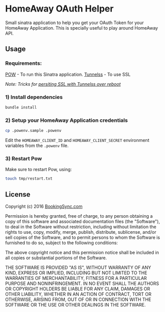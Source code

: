 # HomeAway OAuth Helper

Small sinatra application to help you get your OAuth Token for your HomeAway Application.
This is specially useful to play around HomeAway API.

## Usage

### Requirements:

[POW](http://pow.cx/) - To run this Sinatra application.
[Tunnelss](https://github.com/rchampourlier/tunnelss) - To use SSL

_Note: Tricks for [persiting SSL with Tunnelss over reboot](http://www.sebgrosjean.com/en/news/2014/2/9/rails-with-ssl-in-development-with-pow-and-tunnels)_

### 1) Install dependencies

```sh
bundle install
```

### 2) Setup your HomeAway Application credentials

```sh
cp .powenv.sample .powenv
```

Edit the `HOMEAWAY_CLIENT_ID` and `HOMEAWAY_CLIENT_SECRET` environment variables from the `.powenv` file.

### 3) Restart Pow

Make sure to restart Pow, using:

```sh
touch tmp/restart.txt
```

## License

Copyright (c) 2016 [BookingSync.com](http://www.bookingsync.com)

Permission is hereby granted, free of charge, to any person obtaining a copy of this software and associated documentation files (the "Software"), to deal in the Software without restriction, including without limitation the rights to use, copy, modify, merge, publish, distribute, sublicense, and/or sell copies of the Software, and to permit persons to whom the Software is furnished to do so, subject to the following conditions:

The above copyright notice and this permission notice shall be included in all copies or substantial portions of the Software.

THE SOFTWARE IS PROVIDED "AS IS", WITHOUT WARRANTY OF ANY KIND, EXPRESS OR IMPLIED, INCLUDING BUT NOT LIMITED TO THE WARRANTIES OF MERCHANTABILITY, FITNESS FOR A PARTICULAR PURPOSE AND NONINFRINGEMENT. IN NO EVENT SHALL THE AUTHORS OR COPYRIGHT HOLDERS BE LIABLE FOR ANY CLAIM, DAMAGES OR OTHER LIABILITY, WHETHER IN AN ACTION OF CONTRACT, TORT OR OTHERWISE, ARISING FROM, OUT OF OR IN CONNECTION WITH THE SOFTWARE OR THE USE OR OTHER DEALINGS IN THE SOFTWARE.
